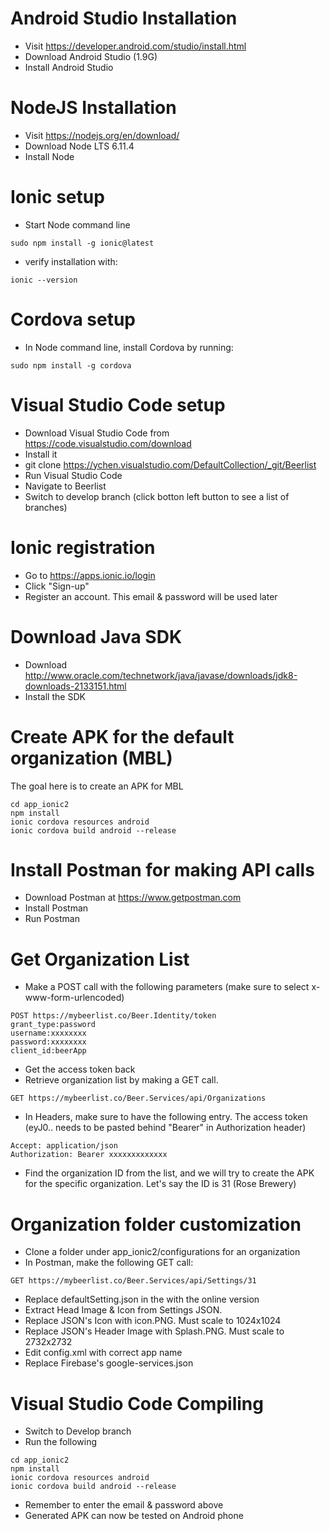 # Android Studio Installation
- Visit https://developer.android.com/studio/install.html
- Download Android Studio (1.9G)
- Install Android Studio

# NodeJS Installation
- Visit https://nodejs.org/en/download/
- Download Node LTS 6.11.4
- Install Node

# Ionic setup
- Start Node command line
```
sudo npm install -g ionic@latest
```
- verify installation with:
```
ionic --version
```

# Cordova setup
- In Node command line, install Cordova by running:
```
sudo npm install -g cordova
```
# Visual Studio Code setup
- Download Visual Studio Code from https://code.visualstudio.com/download
- Install it
- git clone https://ychen.visualstudio.com/DefaultCollection/_git/Beerlist
- Run Visual Studio Code
- Navigate to Beerlist
- Switch to develop branch (click botton left button to see a list of branches)

# Ionic registration
- Go to https://apps.ionic.io/login
- Click "Sign-up"
- Register an account. This email & password will be used later

# Download Java SDK
- Download http://www.oracle.com/technetwork/java/javase/downloads/jdk8-downloads-2133151.html
- Install the SDK

# Create APK for the default organization (MBL)
The goal here is to create an APK for MBL
```
cd app_ionic2
npm install
ionic cordova resources android
ionic cordova build android --release
```

# Install Postman for making API calls
- Download Postman at https://www.getpostman.com
- Install Postman
- Run Postman

# Get Organization List
- Make a POST call with the following parameters (make sure to select x-www-form-urlencoded)
```
POST https://mybeerlist.co/Beer.Identity/token
grant_type:password
username:xxxxxxxx
password:xxxxxxxx
client_id:beerApp
```
- Get the access token back
- Retrieve organization list by making a GET call.
```
GET https://mybeerlist.co/Beer.Services/api/Organizations

```
- In Headers, make sure to have the following entry. The access token (eyJ0.. needs to be pasted behind "Bearer" in Authorization header)
```
Accept: application/json
Authorization: Bearer xxxxxxxxxxxxx
```
- Find the organization ID from the list, and we will try to create the APK for the specific organization. Let's say the ID is 31 (Rose Brewery)

# Organization folder customization
- Clone a folder under app_ionic2/configurations for an organization
- In Postman, make the following GET call:
```
GET https://mybeerlist.co/Beer.Services/api/Settings/31
```
- Replace defaultSetting.json in the with the online version
- Extract Head Image & Icon from Settings JSON. 
- Replace JSON's Icon with icon.PNG. Must scale to 1024x1024
- Replace JSON's Header Image with Splash.PNG. Must scale to 2732x2732
- Edit config.xml with correct app name
- Replace Firebase's google-services.json 

# Visual Studio Code Compiling
- Switch to Develop branch
- Run the following
```
cd app_ionic2
npm install
ionic cordova resources android
ionic cordova build android --release
```
- Remember to enter the email & password above
- Generated APK can now be tested on Android phone









